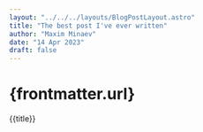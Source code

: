 ```yaml
---
layout: "../../../layouts/BlogPostLayout.astro"
title: "The best post I've ever written"
author: "Maxim Minaev"
date: "14 Apr 2023"
draft: false
---
```

# {frontmatter.url}

{{title}}
